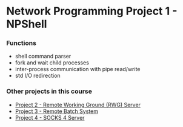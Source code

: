 Network Programming Project 1 - NPShell
===

### Functions
- shell command parser
- fork and wait child processes
- inter-process communication with pipe read/write
- std I/O redirection

### Other projects in this course
<!---
- [Project 1 - NPShell](https://github.com/yhyeh/NP_Project1)
-->
- [Project 2 - Remote Working Ground (RWG) Server](https://github.com/yhyeh/NP_Project2)
- [Project 3 - Remote Batch System](https://github.com/yhyeh/NP_Project3)
- [Project 4 - SOCKS 4 Server](https://github.com/yhyeh/NP_Project4)
